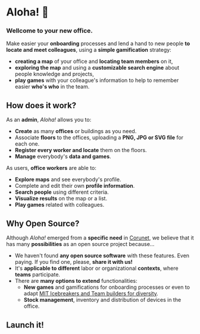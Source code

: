 # Aloha! 👋
### Wellcome to your new office.

Make easier your **onboarding** processes and lend a hand to new people **to locate and meet colleagues**, using a **simple gamification** strategy:

- **creating a map** of your office and **locating team members** on it,
- **exploring the map** and using a **customizable search engine** about people knowledge and projects,
-  **play games** with your colleague's information to help to remember easier **who's who** in the team.

## How does it work?

As an **admin**, *Aloha!* allows you to:

- **Create** as many **offices** or buildings as you need.
- Associate **floors** to the offices, uploading a **PNG, JPG or SVG file** for each one.
- **Register every worker and locate** them on the floors.
- **Manage** everybody's **data and games**.

As users, **office workers** are able to:

- **Explore maps** and see everybody's profile.
- Complete and edit their own **profile information**.
- **Search people** using different criteria.
- **Visualize results** on the map or a list.
- **Play games** related with colleagues.

## Why Open Source?

Although *Aloha!* emerged from a **specific need** in [Corunet](https://coru.net/), we believe that it has many **possibilities** as an open source project because...

- We haven't found **any open source software** with these features. Even paying. If you find one, please, **share it with us!**
- It's **applicable to different** labor or organizational **contexts**, where **teams** participate.
- There are **many options to extend** functionalities:
  - **New games** and gamifications for onboarding processes or even to adapt [MIT Icebreakers and Team builders for diversity](https://studentlife.mit.edu/sites/default/files/Diversity-based%20Teambuilders%20and%20Icebreakers%20from%20Stonehill%20College.pdf).
  - **Stock management**, inventory and distribution of devices in the office.

## Launch it!